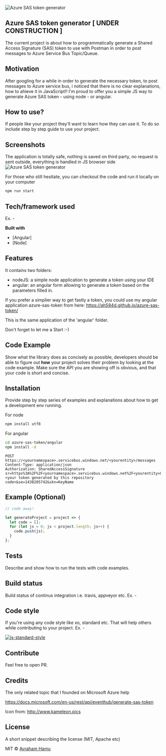 ![Azure SAS token generator](https://github.com/ah584d/azure-sas-token/pictures/logo.svg)

## Azure SAS token generator [ UNDER CONSTRUCTION ]
The current project is about how to programmatically generate a Shared Access Signature (SAS) token to use with Postman in order to post messages to Azure Service Bus Topic/Queue.

## Motivation
After googling for a while in order to generate the necessary token, to post messages to Azure service bus, i noticed that there is no clear explanations, how to ahieve it in JavaScript!!
I'm proud to offer you a simple JS way to generate Azure SAS token - using node - or angular.

## How to use?
If people like your project they’ll want to learn how they can use it. To do so include step by step guide to use your project.


## Screenshots
The application is totally safe, nothing is saved on third party, no request is sent outside, everything is handled in JS browser side
![Azure SAS token generator](https://github.com/ah584d/azure-sas-token/pictures/sas.jpg)

For those who still hesitate, you can checkout the code and run it locally on your computer

```sh
npm run start
```

## Tech/framework used
Ex. -

<b>Built with</b>
- [Angular]
- [Node]

## Features
It contains two folders:
 - nodeJS: a simple node application to generate a token using your IDE
 - angular: an angular form allowing to generate a token based on the parameters filled in.

 If you prefer a simplier way to get fastly a token, you could use my angular application azure-sas-token from here:
 https://ah584d.github.io/azure-sas-token/

 This is the same application of the 'angular' folder.

 Don't forget to let me a Start :-)

## Code Example
Show what the library does as concisely as possible, developers should be able to figure out **how** your project solves their problem by looking at the code example. Make sure the API you are showing off is obvious, and that your code is short and concise.

## Installation
Provide step by step series of examples and explanations about how to get a development env running.

For node
```sh
npm install utf8
```

For angular
```sh
cd azure-sas-token/angular
npm install -d
```


```
POST https://<yournamespace>.servicebus.windows.net/<yourentity>/messages
Content-Type: application/json
Authorization: SharedAccessSignature sr=https%3A%2F%2F<yournamespace>.servicebus.windows.net%2F<yourentity>&sig=<your token generated by this repository code>&se=1438205742&skn=KeyName
```

## Example (Optional)

```javascript
// code away!

let generateProject = project => {
  let code = [];
  for (let js = 0; js < project.length; js++) {
    code.push(js);
  }
};
```


## Tests
Describe and show how to run the tests with code examples.

## Build status
Build status of continus integration i.e. travis, appveyor etc. Ex. - 

## Code style
If you're using any code style like xo, standard etc. That will help others while contributing to your project. Ex. -

[![js-standard-style](https://img.shields.io/badge/code%20style-standard-brightgreen.svg?style=flat)](https://github.com/feross/standard)
 

## Contribute

Feel free to open PR.

## Credits

The only related topic that I founded on Microsoft Azure help

https://docs.microsoft.com/en-us/rest/api/eventhub/generate-sas-token

Icon from: http://www.kameleon.pics

## License
A short snippet describing the license (MIT, Apache etc)

MIT © [Avraham Hamu]()
